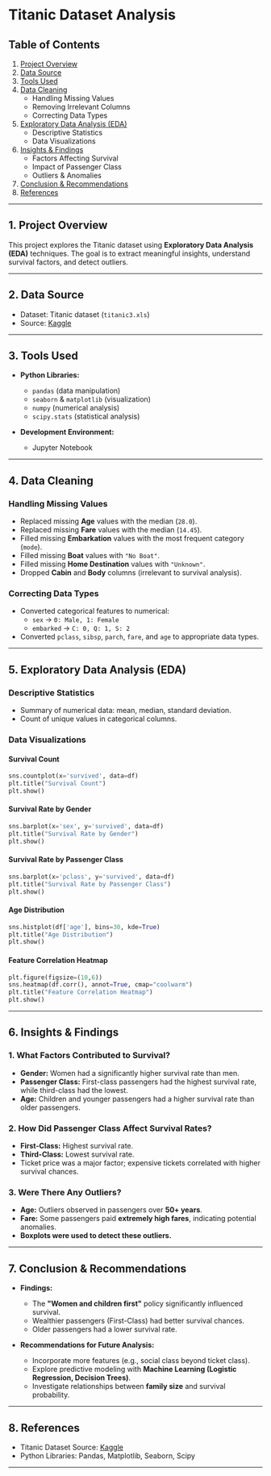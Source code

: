 # Titanic Dataset Analysis

## Table of Contents  
1. [Project Overview](project-overview)  
2. [Data Source](data-source)  
3. [Tools Used](tools-used)  
4. [Data Cleaning](data-cleaning)  
   - Handling Missing Values  
   - Removing Irrelevant Columns  
   - Correcting Data Types  
5. [Exploratory Data Analysis (EDA)](exploratory-data-analysis-eda)  
   - Descriptive Statistics  
   - Data Visualizations  
6. [Insights & Findings](insights--findings)  
   - Factors Affecting Survival  
   - Impact of Passenger Class  
   - Outliers & Anomalies  
7. [Conclusion & Recommendations](conclusion--recommendations)  
8. [References](references)  

---

## 1. Project Overview  
This project explores the Titanic dataset using **Exploratory Data Analysis (EDA)** techniques. The goal is to extract meaningful insights, understand survival factors, and detect outliers.

---

## 2. Data Source  
- Dataset: Titanic dataset (`titanic3.xls`)  
- Source: [Kaggle](https://www.kaggle.com)  

---

## 3. Tools Used  
- **Python Libraries:**  
  - `pandas` (data manipulation)  
  - `seaborn` & `matplotlib` (visualization)  
  - `numpy` (numerical analysis)  
  - `scipy.stats` (statistical analysis)  

- **Development Environment:**  
  - Jupyter Notebook  

---

## 4. Data Cleaning  
### Handling Missing Values  
- Replaced missing **Age** values with the median (`28.0`).  
- Replaced missing **Fare** values with the median (`14.45`).  
- Filled missing **Embarkation** values with the most frequent category (`mode`).  
- Filled missing **Boat** values with `"No Boat"`.  
- Filled missing **Home Destination** values with `"Unknown"`.  
- Dropped **Cabin** and **Body** columns (irrelevant to survival analysis).  

### Correcting Data Types  
- Converted categorical features to numerical:  
  - `sex` → `0: Male, 1: Female`  
  - `embarked` → `C: 0, Q: 1, S: 2`  
- Converted `pclass`, `sibsp`, `parch`, `fare`, and `age` to appropriate data types.  

---

## 5. Exploratory Data Analysis (EDA)  
### Descriptive Statistics  
- Summary of numerical data: mean, median, standard deviation.  
- Count of unique values in categorical columns.  

### Data Visualizations  
#### **Survival Count**  
```python  
sns.countplot(x='survived', data=df)  
plt.title("Survival Count")  
plt.show()  
```

#### **Survival Rate by Gender**  
```python  
sns.barplot(x='sex', y='survived', data=df)  
plt.title("Survival Rate by Gender")  
plt.show()  
```

#### **Survival Rate by Passenger Class**  
```python  
sns.barplot(x='pclass', y='survived', data=df)  
plt.title("Survival Rate by Passenger Class")  
plt.show()  
```

#### **Age Distribution**  
```python  
sns.histplot(df['age'], bins=30, kde=True)  
plt.title("Age Distribution")  
plt.show()  
```

#### **Feature Correlation Heatmap**  
```python  
plt.figure(figsize=(10,6))  
sns.heatmap(df.corr(), annot=True, cmap="coolwarm")  
plt.title("Feature Correlation Heatmap")  
plt.show()  
```

---

## 6. Insights & Findings  
### 1. What Factors Contributed to Survival?  
- **Gender:** Women had a significantly higher survival rate than men.  
- **Passenger Class:** First-class passengers had the highest survival rate, while third-class had the lowest.  
- **Age:** Children and younger passengers had a higher survival rate than older passengers.  

### 2. How Did Passenger Class Affect Survival Rates?  
- **First-Class:** Highest survival rate.  
- **Third-Class:** Lowest survival rate.  
- Ticket price was a major factor; expensive tickets correlated with higher survival chances.  

### 3. Were There Any Outliers?  
- **Age:** Outliers observed in passengers over **50+ years**.  
- **Fare:** Some passengers paid **extremely high fares**, indicating potential anomalies.  
- **Boxplots were used to detect these outliers.**  

---

## 7. Conclusion & Recommendations  
- **Findings:**  
  - The **"Women and children first"** policy significantly influenced survival.  
  - Wealthier passengers (First-Class) had better survival chances.  
  - Older passengers had a lower survival rate.  

- **Recommendations for Future Analysis:**  
  - Incorporate more features (e.g., social class beyond ticket class).  
  - Explore predictive modeling with **Machine Learning (Logistic Regression, Decision Trees)**.  
  - Investigate relationships between **family size** and survival probability.  

---

## 8. References  
- Titanic Dataset Source: [Kaggle](https://www.kaggle.com)  
- Python Libraries: Pandas, Matplotlib, Seaborn, Scipy  

---
